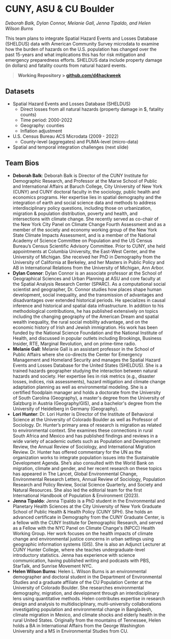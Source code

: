# CUNY, ASU & CU Boulder

*Deborah Balk, Dylan Connor, Melanie Gall, Jenna Tipaldo, and Helen Wilson Burns*

This team plans to integrate Spatial Hazard Events and Losses Database (SHELDUS) data with American Community Survey microdata to examine how the burden of hazards on the U.S. population has changed over the past 15-years and what implications this has for risk mitigation and emergency preparedness efforts. SHELDUS data include property damage (in dollars) and fatality counts from natural hazard events.

> **Working Repository \> [github.com/d4hackweek](https://github.com/d4hackweek)**

## Datasets

-   Spatial Hazard Events and Losses Database (SHELDUS)
    -   Direct losses from all natural hazards (property damage in \$, fatality counts)
    -   Time period: 2000-2022
    -   Geography: counties
    -   Inflation adjustment
-   U.S. Census Bureau ACS Microdata (2009 - 2022)
    -   County-level (aggregates) and PUMA-level (micro-data)
-   Spatial and temporal integration challenges (next slide)

## Team Bios

- **Deborah Balk**: Deborah Balk is Director of the CUNY Institute for Demographic Research, and Professor at the Marxe School of Public and International Affairs at Baruch College, City University of New York (CUNY) and CUNY doctoral faculty in the sociology, public health and economics programs. Her expertise lies in spatial demography and the integration of earth and social science data and methods to address interdisciplinary policy questions, including those on urbanization, migration & population distribution, poverty and health, and intersections with climate change. She recently served as co-chair of the New York City Panel on Climate Change Fourth Assessment and as a member of the society and economy working group of the New York State Climate Impacts Assessment, and is a member of the National Academy of Science Committee on Population and the US Census Bureau’s Census Scientific Advisory Committee. Prior to CUNY, she held appointments at Columbia University, the East-West Center, and the University of Michigan. She received her PhD in Demography from the University of California at Berkeley, and her Masters in Public Policy and AB in International Relations from the University of Michigan, Ann Arbor.
- **Dylan Connor**: Dylan Connor is an associate professor at the School of Geographical Sciences and Urban Planning at ASU and core faculty at the Spatial Analysis Research Center (SPARC). As a computational social scientist and geographer, Dr. Connor studies how places shape human development, social inequality, and the transmission of advantages and disadvantages over extended historical periods. He specializes in causal inference and historical and spatial data infrastructure. In addition to his methodological contributions, he has published extensively on topics including the changing geography of the American Dream and spatial wealth inequality, the rural social mobility advantage, and on the economic history of Irish and Jewish immigration. His work has been funded by the National Science Foundation and the National Institute of Health, and discussed in popular outlets including Brookings, Business Insider, RTE, Marginal Revolution, and on prime-time radio.
- **Melanie Gall**: Melanie Gall is an assistant professor in the School of Public Affairs where she co-directs the Center for Emergency Management and Homeland Security and manages the Spatial Hazard Events and Losses Database for the United States (SHELDUS). She is a trained hazards geographer studying the interaction between natural hazards and society. Her expertise lies in risk metrics (e.g., disaster losses, indices, risk assessments), hazard mitigation and climate change adaptation planning as well as environmental modeling. She is a certified floodplain manager and holds a doctorate from the University of South Carolina (Geography), a master's degree from the University of Salzburg in Austria (Geography/GIS), and a bachelor's degree from the University of Heidelberg in Germany (Geography). 
- **Lori Hunter**: Dr. Lori Hunter is Director of the Institute of Behavioral Science at the University of Colorado Boulder as well as Professor of Sociology. Dr. Hunter’s primary area of research is migration as related to environmental context. She examines these connections in rural South Africa and Mexico and has published findings and reviews in a wide variety of academic outlets such as Population and Development Review, the Annual Review of Sociology, and International Migration Review. Dr. Hunter has offered commentary for the UN as the organization works to integrate population issues into the Sustainable Development Agenda.  She’s also consulted with the World Bank on migration, climate and gender, and her recent research on these topics has appeared in The Lancet, Global Environmental Change, Environmental Research Letters, Annual Review of Sociology, Population Research and Policy Review, Social Science Quarterly, and Society and Natural Resources. She also led the editorial team for the first International Handbook of Population & Environment (2023).
- **Jenna Tipaldo**: Jenna Tipaldo is a PhD student in the Environmental and Planetary Health Sciences at the City University of New York Graduate School of Public Health & Health Policy (CUNY SPH). She holds an advanced certificate in Demography from the CUNY Graduate Center, is a fellow with the CUNY Institute for Demographic Research, and served as a Fellow with the NYC Panel on Climate Change's (NPCC) Health Working Group. Her work focuses on the health impacts of climate change and environmental justice concerns in urban settings using geographic information systems (GIS). She is also an Adjunct Lecturer at CUNY Hunter College, where she teaches undergraduate-level introductory statistics. Jenna has experience with science communication, having published writing and podcasts with PBS, StarTalk, and Sunrise Movement NYC. 
- **Helen Wilson Burns**: Helen L. Wilson Burns is an environmental demographer and doctoral student in the Department of Environmental Studies and a graduate affiliate of the CU Population Center at the University of Colorado Boulder. She researches environmental demography, migration, and development through an interdisciplinary lens using quantitative methods. Helen contributes expertise in research design and analysis to multidisciplinary, multi-university collaborations investigating population and environmental change in Bangladesh, climate migration in Mexico, and climate shocks and elderly health in the rural United States. Originally from the mountains of Tennessee, Helen holds a BA in International Affairs from the George Washington University and a MS in Environmental Studies from CU.
